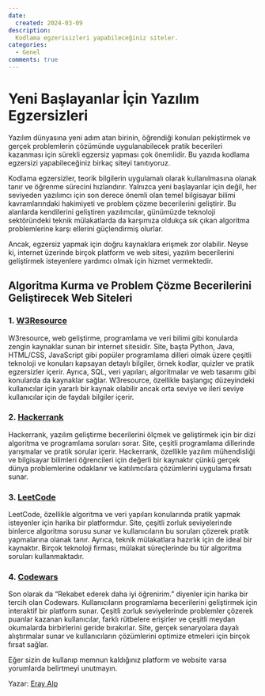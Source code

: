 ```yaml
---
date:
  created: 2024-03-09
description:
  Kodlama egzerisizleri yapabileceğiniz siteler.
categories:
  - Genel
comments: true
---
```


# Yeni Başlayanlar İçin Yazılım Egzersizleri

Yazılım dünyasına yeni adım atan birinin, öğrendiği konuları pekiştirmek ve gerçek problemlerin
çözümünde uygulanabilecek pratik becerileri kazanması için sürekli egzersiz yapması çok önemlidir.
Bu yazıda kodlama egzersizi yapabileceğiniz birkaç siteyi tanıtıyoruz.

<!-- more -->

Kodlama egzersizler, teorik bilgilerin uygulamalı olarak kullanılmasına olanak tanır ve öğrenme
sürecini hızlandırır. Yalnızca yeni başlayanlar için değil, her seviyeden yazılımcı için son derece
önemli olan temel bilgisayar bilimi kavramlarındaki hakimiyeti ve problem çözme becerilerini
geliştirir. Bu alanlarda kendilerini geliştiren yazılımcılar, günümüzde teknoloji sektöründeki
teknik mülakatlarda da karşımıza oldukça sık çıkan algoritma problemlerine karşı ellerini
güçlendirmiş olurlar.

Ancak, egzersiz yapmak için doğru kaynaklara erişmek zor olabilir. Neyse ki, internet üzerinde
birçok platform ve web sitesi, yazılım becerilerini geliştirmek isteyenlere yardımcı olmak için
hizmet vermektedir.

## Algoritma Kurma ve Problem Çözme Becerilerini Geliştirecek Web Siteleri

### 1. [W3Resource](https://www.w3resource.com)
W3resource, web geliştirme, programlama ve veri bilimi gibi konularda zengin kaynaklar sunan bir
internet sitesidir. Site, başta Python, Java, HTML/CSS, JavaScript gibi popüler programlama dilleri
olmak üzere çeşitli teknoloji ve konuları kapsayan detaylı bilgiler, örnek kodlar, quizler ve pratik
egzersizler içerir. Ayrıca, SQL, veri yapıları, algoritmalar ve web tasarımı gibi konularda da
kaynaklar sağlar. W3resource, özellikle başlangıç düzeyindeki kullanıcılar için yararlı bir kaynak
olabilir ancak orta seviye ve ileri seviye kullanıcılar için de faydalı bilgiler içerir.

### 2. [Hackerrank](https://www.hackerrank.com)
Hackerrank, yazılım geliştirme becerilerini ölçmek ve geliştirmek için bir dizi algoritma ve
programlama soruları sorar. Site, çeşitli programlama dillerinde yarışmalar ve pratik sorular
içerir. Hackerrank, özellikle yazılım mühendisliği ve bilgisayar bilimleri öğrencileri için değerli
bir kaynaktır çünkü gerçek dünya problemlerine odaklanır ve katılımcılara çözümlerini uygulama
fırsatı sunar.

### 3. [LeetCode](https://www.leetcode.com)
LeetCode, özellikle algoritma ve veri yapıları konularında pratik yapmak isteyenler için harika bir
platformdur. Site, çeşitli zorluk seviyelerinde binlerce algoritma sorusu sunar ve kullanıcıların bu
soruları çözerek pratik yapmalarına olanak tanır. Ayrıca, teknik mülakatlara hazırlık için de ideal
bir kaynaktır. Birçok teknoloji firması, mülakat süreçlerinde bu tür algoritma soruları
kullanmaktadır.

### 4. [Codewars](https://www.codewars.com)
Son olarak da “Rekabet ederek daha iyi öğrenirim.” diyenler için harika bir tercih olan Codewars.
Kullanıcıların programlama becerilerini geliştirmek için interaktif bir platform sunar. Çeşitli
zorluk seviyelerinde problemler çözerek puanlar kazanan kullanıcılar, farklı rütbelere erişirler ve
çeşitli meydan okumalarda birbirlerini geride bırakırlar. Site, gerçek senaryolara dayalı
alıştırmalar sunar ve kullanıcıların çözümlerini optimize etmeleri için birçok fırsat sağlar.

Eğer sizin de kullanıp memnun kaldığınız platform ve website varsa yorumlarda belirtmeyi unutmayın.

Yazar: [Eray Alp](https://github.com/erayalp808)